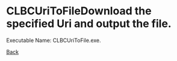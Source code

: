 
# CLBCUriToFileDownload the specified Uri and output the file.
          
Executable Name: CLBCUriToFile.exe.

<a href="/codee42/CODEiverse-OST/README.md">Back</a>